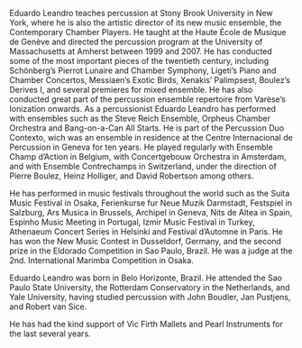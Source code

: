 Eduardo Leandro teaches percussion at Stony Brook University in New York, where he is also the artistic director of its new music ensemble, the Contemporary Chamber Players.  He taught at the Haute École de Musique de Genève and directed the percussion program at the University of Massachusetts at Amherst between 1999 and 2007.  He has conducted some of the most important pieces of the twentieth century, including Schönberg’s Pierrot Lunaire and Chamber Symphony, Ligeti’s Piano and Chamber Concertos, Messiaen’s Exotic Birds, Xenakis’ Palimpsest, Boulez’s Derives I, and several premieres for mixed ensemble. He has also conducted great part of the percussion ensemble repertoire from Varèse’s Ionization onwards.
As a percussionist Eduardo Leandro has performed with ensembles such as the Steve Reich Ensemble, Orpheus Chamber Orchestra and Bang-on-a-Can All Starts. He is part of the Percussion Duo Contexto, wich was an ensemble in residence at the Centre Internacional de Percussion in Geneva for ten years. He played regularly with Ensemble Champ d’Action in Belgium, with Concertgebouw Orchestra in Amsterdam, and with Ensemble Contrechamps in Switzerland, under the direction of Pierre Boulez, Heinz Holliger, and David Robertson among others.

He has performed in music festivals throughout the world such as the Suita Music Festival in Osaka, Ferienkurse fur Neue Muzik Darmstadt, Festspiel in Salzburg, Ars Musica in Brussels, Archipel in Geneva, Nits de Altea in Spain, Espinho Music Meeting in Portugal, Izmir Music Festival in Turkey, Athenaeum Concert Series in Helsinki and Festival d’Automne in Paris.
He has won the New Music Contest in Dusseldorf, Germany, and the second prize in the Eldorado Competition in Sao Paulo, Brazil. He was a judge at the 2nd. International Marimba Competition in Osaka.

Eduardo Leandro was born in Belo Horizonte, Brazil. He attended the Sao Paulo State University, the Rotterdam Conservatory in the Netherlands, and Yale University, having studied percussion with John Boudler, Jan Pustjens, and Robert van Sice.

He has had the kind support of Vic Firth Mallets and Pearl Instruments for the last several years.
